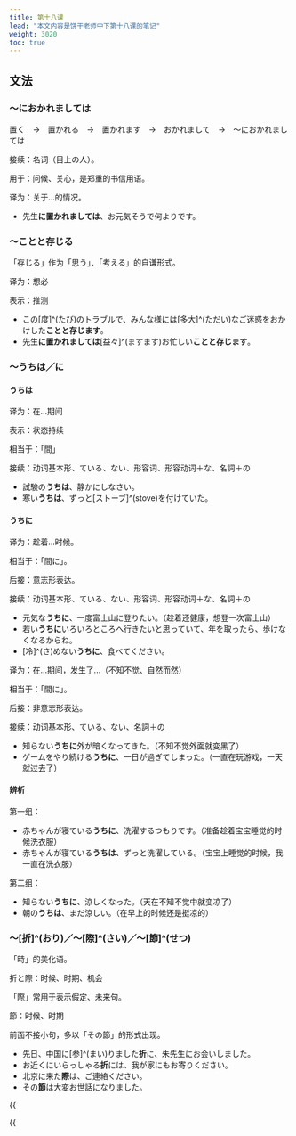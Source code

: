 ```yaml
---
title: 第十八课
lead: "本文内容是饼干老师中下第十八课的笔记"
weight: 3020
toc: true
---
```


## 文法

### ～におかれましては

置く　→　置かれる　→　置かれます　→　おかれまして　→　～におかれましては

接续：名词（目上の人）。

用于：问候、关心，是郑重的书信用语。

译为：关于...的情况。

- 先生**に置かれましては**、お元気そうで何よりです。

### ～ことと存じる

「存じる」作为「思う」、「考える」的自谦形式。

译为：想必

表示：推测

- この[度]^(たび)のトラブルで、みんな様には[多大]^(ただい)なご迷惑をおかけした**ことと存じます**。
- 先生**に置かれましては**[益々]^(ますます)お忙しい**ことと存じます**。

### ～うちは／に

#### うちは

译为：在...期间

表示：状态持续

相当于：「間」

接续：动词基本形、ている、ない、形容词、形容动词＋な、名詞＋の

- 試験の**うちは**、静かにしなさい。
- 寒い**うちは**、ずっと[ストーブ]^(stove)を付けていた。

#### うちに

译为：趁着...时候。

相当于：「間に」。

后接：意志形表达。

接续：动词基本形、ている、ない、形容词、形容动词＋な、名詞＋の

- 元気な**うちに**、一度富士山に登りたい。（趁着还健康，想登一次富士山）
- 若い**うちに**いろいろところへ行きたいと思っていて、年を取ったら、歩けなくなるからね。
- [冷]^(さ)めない**うちに**、食べてください。

译为：在...期间，发生了...（不知不觉、自然而然）

相当于：「間に」。

后接：非意志形表达。

接续：动词基本形、ている、ない、名詞＋の

- 知らない**うちに**外が暗くなってきた。（不知不觉外面就变黑了）
- ゲームをやり続ける**うちに**、一日が過ぎてしまった。（一直在玩游戏，一天就过去了）

#### 辨析

第一组：

- 赤ちゃんが寝ている**うちに**、洗濯するつもりです。（准备趁着宝宝睡觉的时候洗衣服）
- 赤ちゃんが寝ている**うちは**、ずっと洗濯している。（宝宝上睡觉的时候，我一直在洗衣服）

第二组：

- 知らない**うちに**、涼しくなった。（天在不知不觉中就变凉了）
- 朝の**うちは**、まだ涼しい。（在早上的时候还是挺凉的）

### ～[折]^(おり)／～[際]^(さい)／～[節]^(せつ)

「時」的美化语。

折と際：时候、时期、机会

「際」常用于表示假定、未来句。

節：时候、时期

前面不接小句，多以「その節」的形式出现。

- 先日、中国に[参]^(まい)りました**折**に、朱先生にお会いしました。
- お近くにいらっしゃる**折**には、我が家にもお寄りください。
- 北京に来た**際**は、ご連絡ください。
- その**節**は大変お世話になりました。

{{<audio caption="单词" src="https://tellyouwhat-static-1251995834.cos.ap-chongqing.myqcloud.com/audios/md_danci/Lesson18.mp3">}}

{{<audio caption="课文" src="https://tellyouwhat-static-1251995834.cos.ap-chongqing.myqcloud.com/audios/md_kewen/新版标日中级课文（人教版.下册）17-20课/Lesson18.mp3">}}
